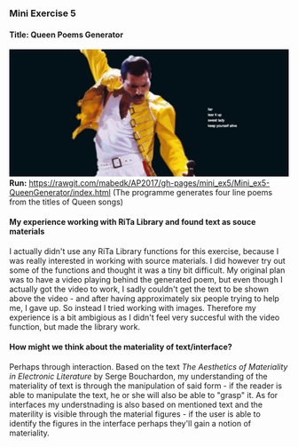 <h3>Mini Exercise 5</h3>
<h4><b>Title:</b> Queen Poems Generator</h4>

![ScreenShot](https://github.com/mabedk/AP2017/blob/gh-pages/mini_ex5/screenshot%20of%20queen%20generator.png)
<b>Run:</b> https://rawgit.com/mabedk/AP2017/gh-pages/mini_ex5/Mini_ex5-QueenGenerator/index.html
(The programme generates four line poems from the titles of Queen songs)

<h4>My experience working with RiTa Library and found text as souce materials</h4>

I actually didn't use any RiTa Library functions for this exercise, because I was really interested in working with source materials. I did however try out some of the functions and thought it was a tiny bit difficult. My original plan was to have a video playing behind the generated poem, but even though I actually got the video to work, I sadly couldn't get the text to be shown above the video - and after having approximately six people trying to help me, I gave up. So instead I tried working with images. Therefore my experience is a bit ambigious as I didn't feel very succesful with the video function, but made the library work.

<h4>How might we think about the materiality of text/interface?</h4>

Perhaps through interaction. Based on the text *The Aesthetics of Materiality in Electronic Literature* by Serge Bouchardon, my understanding of the materiality of text is through the manipulation of said form - if the reader is able to manipulate the text, he or she will also be able to "grasp" it. As for interfaces my understnading is also based on mentioned text and the materility is visible through the material figures - if the user is able to identify the figures in the interface perhaps they'll gain a notion of materiality. 

